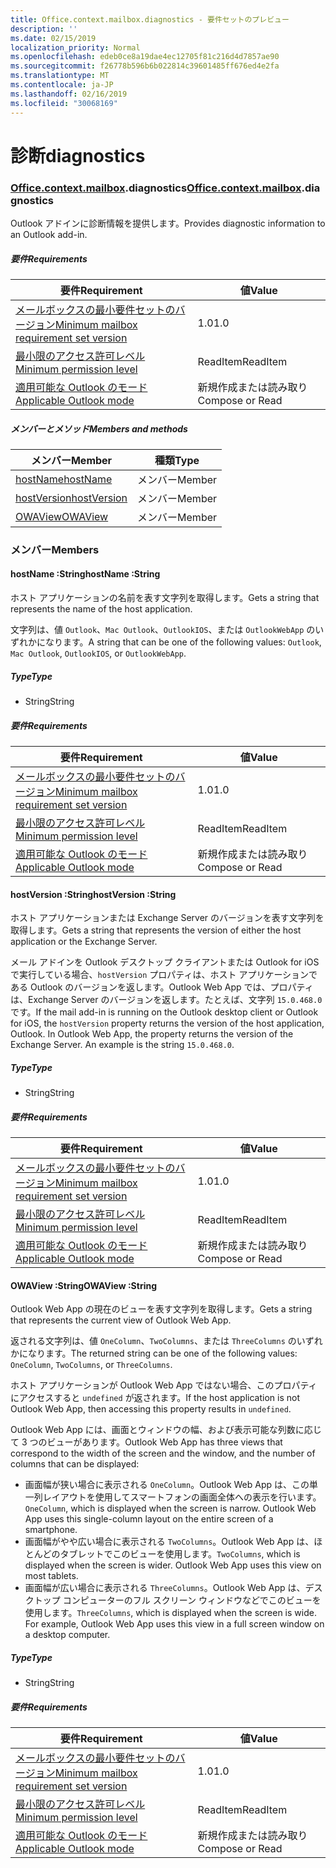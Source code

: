 ```yaml
---
title: Office.context.mailbox.diagnostics - 要件セットのプレビュー
description: ''
ms.date: 02/15/2019
localization_priority: Normal
ms.openlocfilehash: edeb0ce8a19dae4ec12705f81c216d4d7857ae90
ms.sourcegitcommit: f26778b596b6b022814c39601485ff676ed4e2fa
ms.translationtype: MT
ms.contentlocale: ja-JP
ms.lasthandoff: 02/16/2019
ms.locfileid: "30068169"
---
```

# <a name="diagnostics"></a><span data-ttu-id="6700e-102">診断</span><span class="sxs-lookup"><span data-stu-id="6700e-102">diagnostics</span></span>

### <a name="officeofficemdcontextofficecontextmdmailboxofficecontextmailboxmddiagnostics"></a><span data-ttu-id="6700e-103">[Office](Office.md)[.context](Office.context.md)[.mailbox](Office.context.mailbox.md).diagnostics</span><span class="sxs-lookup"><span data-stu-id="6700e-103">[Office](Office.md)[.context](Office.context.md)[.mailbox](Office.context.mailbox.md).diagnostics</span></span>

<span data-ttu-id="6700e-104">Outlook アドインに診断情報を提供します。</span><span class="sxs-lookup"><span data-stu-id="6700e-104">Provides diagnostic information to an Outlook add-in.</span></span>

##### <a name="requirements"></a><span data-ttu-id="6700e-105">要件</span><span class="sxs-lookup"><span data-stu-id="6700e-105">Requirements</span></span>

|<span data-ttu-id="6700e-106">要件</span><span class="sxs-lookup"><span data-stu-id="6700e-106">Requirement</span></span>| <span data-ttu-id="6700e-107">値</span><span class="sxs-lookup"><span data-stu-id="6700e-107">Value</span></span>|
|---|---|
|[<span data-ttu-id="6700e-108">メールボックスの最小要件セットのバージョン</span><span class="sxs-lookup"><span data-stu-id="6700e-108">Minimum mailbox requirement set version</span></span>](/office/dev/add-ins/reference/requirement-sets/outlook-api-requirement-sets)| <span data-ttu-id="6700e-109">1.0</span><span class="sxs-lookup"><span data-stu-id="6700e-109">1.0</span></span>|
|[<span data-ttu-id="6700e-110">最小限のアクセス許可レベル</span><span class="sxs-lookup"><span data-stu-id="6700e-110">Minimum permission level</span></span>](https://docs.microsoft.com/outlook/add-ins/understanding-outlook-add-in-permissions)| <span data-ttu-id="6700e-111">ReadItem</span><span class="sxs-lookup"><span data-stu-id="6700e-111">ReadItem</span></span>|
|[<span data-ttu-id="6700e-112">適用可能な Outlook のモード</span><span class="sxs-lookup"><span data-stu-id="6700e-112">Applicable Outlook mode</span></span>](https://docs.microsoft.com/outlook/add-ins/#extension-points)| <span data-ttu-id="6700e-113">新規作成または読み取り</span><span class="sxs-lookup"><span data-stu-id="6700e-113">Compose or Read</span></span>|

##### <a name="members-and-methods"></a><span data-ttu-id="6700e-114">メンバーとメソッド</span><span class="sxs-lookup"><span data-stu-id="6700e-114">Members and methods</span></span>

| <span data-ttu-id="6700e-115">メンバー</span><span class="sxs-lookup"><span data-stu-id="6700e-115">Member</span></span> | <span data-ttu-id="6700e-116">種類</span><span class="sxs-lookup"><span data-stu-id="6700e-116">Type</span></span> |
|--------|------|
| [<span data-ttu-id="6700e-117">hostName</span><span class="sxs-lookup"><span data-stu-id="6700e-117">hostName</span></span>](#hostname-string) | <span data-ttu-id="6700e-118">メンバー</span><span class="sxs-lookup"><span data-stu-id="6700e-118">Member</span></span> |
| [<span data-ttu-id="6700e-119">hostVersion</span><span class="sxs-lookup"><span data-stu-id="6700e-119">hostVersion</span></span>](#hostversion-string) | <span data-ttu-id="6700e-120">メンバー</span><span class="sxs-lookup"><span data-stu-id="6700e-120">Member</span></span> |
| [<span data-ttu-id="6700e-121">OWAView</span><span class="sxs-lookup"><span data-stu-id="6700e-121">OWAView</span></span>](#owaview-string) | <span data-ttu-id="6700e-122">メンバー</span><span class="sxs-lookup"><span data-stu-id="6700e-122">Member</span></span> |

### <a name="members"></a><span data-ttu-id="6700e-123">メンバー</span><span class="sxs-lookup"><span data-stu-id="6700e-123">Members</span></span>

####  <a name="hostname-string"></a><span data-ttu-id="6700e-124">hostName :String</span><span class="sxs-lookup"><span data-stu-id="6700e-124">hostName :String</span></span>

<span data-ttu-id="6700e-125">ホスト アプリケーションの名前を表す文字列を取得します。</span><span class="sxs-lookup"><span data-stu-id="6700e-125">Gets a string that represents the name of the host application.</span></span>

<span data-ttu-id="6700e-126">文字列は、値 `Outlook`、`Mac Outlook`、`OutlookIOS`、または `OutlookWebApp` のいずれかになります。</span><span class="sxs-lookup"><span data-stu-id="6700e-126">A string that can be one of the following values: `Outlook`, `Mac Outlook`, `OutlookIOS`, or `OutlookWebApp`.</span></span>

##### <a name="type"></a><span data-ttu-id="6700e-127">Type</span><span class="sxs-lookup"><span data-stu-id="6700e-127">Type</span></span>

*   <span data-ttu-id="6700e-128">String</span><span class="sxs-lookup"><span data-stu-id="6700e-128">String</span></span>

##### <a name="requirements"></a><span data-ttu-id="6700e-129">要件</span><span class="sxs-lookup"><span data-stu-id="6700e-129">Requirements</span></span>

|<span data-ttu-id="6700e-130">要件</span><span class="sxs-lookup"><span data-stu-id="6700e-130">Requirement</span></span>| <span data-ttu-id="6700e-131">値</span><span class="sxs-lookup"><span data-stu-id="6700e-131">Value</span></span>|
|---|---|
|[<span data-ttu-id="6700e-132">メールボックスの最小要件セットのバージョン</span><span class="sxs-lookup"><span data-stu-id="6700e-132">Minimum mailbox requirement set version</span></span>](/office/dev/add-ins/reference/requirement-sets/outlook-api-requirement-sets)| <span data-ttu-id="6700e-133">1.0</span><span class="sxs-lookup"><span data-stu-id="6700e-133">1.0</span></span>|
|[<span data-ttu-id="6700e-134">最小限のアクセス許可レベル</span><span class="sxs-lookup"><span data-stu-id="6700e-134">Minimum permission level</span></span>](https://docs.microsoft.com/outlook/add-ins/understanding-outlook-add-in-permissions)| <span data-ttu-id="6700e-135">ReadItem</span><span class="sxs-lookup"><span data-stu-id="6700e-135">ReadItem</span></span>|
|[<span data-ttu-id="6700e-136">適用可能な Outlook のモード</span><span class="sxs-lookup"><span data-stu-id="6700e-136">Applicable Outlook mode</span></span>](https://docs.microsoft.com/outlook/add-ins/#extension-points)| <span data-ttu-id="6700e-137">新規作成または読み取り</span><span class="sxs-lookup"><span data-stu-id="6700e-137">Compose or Read</span></span>|

####  <a name="hostversion-string"></a><span data-ttu-id="6700e-138">hostVersion :String</span><span class="sxs-lookup"><span data-stu-id="6700e-138">hostVersion :String</span></span>

<span data-ttu-id="6700e-139">ホスト アプリケーションまたは Exchange Server のバージョンを表す文字列を取得します。</span><span class="sxs-lookup"><span data-stu-id="6700e-139">Gets a string that represents the version of either the host application or the Exchange Server.</span></span>

<span data-ttu-id="6700e-p101">メール アドインを Outlook デスクトップ クライアントまたは Outlook for iOS で実行している場合、`hostVersion` プロパティは、ホスト アプリケーションである Outlook のバージョンを返します。Outlook Web App では、プロパティは、Exchange Server のバージョンを返します。たとえば、文字列 `15.0.468.0` です。</span><span class="sxs-lookup"><span data-stu-id="6700e-p101">If the mail add-in is running on the Outlook desktop client or Outlook for iOS, the `hostVersion` property returns the version of the host application, Outlook. In Outlook Web App, the property returns the version of the Exchange Server. An example is the string `15.0.468.0`.</span></span>

##### <a name="type"></a><span data-ttu-id="6700e-143">Type</span><span class="sxs-lookup"><span data-stu-id="6700e-143">Type</span></span>

*   <span data-ttu-id="6700e-144">String</span><span class="sxs-lookup"><span data-stu-id="6700e-144">String</span></span>

##### <a name="requirements"></a><span data-ttu-id="6700e-145">要件</span><span class="sxs-lookup"><span data-stu-id="6700e-145">Requirements</span></span>

|<span data-ttu-id="6700e-146">要件</span><span class="sxs-lookup"><span data-stu-id="6700e-146">Requirement</span></span>| <span data-ttu-id="6700e-147">値</span><span class="sxs-lookup"><span data-stu-id="6700e-147">Value</span></span>|
|---|---|
|[<span data-ttu-id="6700e-148">メールボックスの最小要件セットのバージョン</span><span class="sxs-lookup"><span data-stu-id="6700e-148">Minimum mailbox requirement set version</span></span>](/office/dev/add-ins/reference/requirement-sets/outlook-api-requirement-sets)| <span data-ttu-id="6700e-149">1.0</span><span class="sxs-lookup"><span data-stu-id="6700e-149">1.0</span></span>|
|[<span data-ttu-id="6700e-150">最小限のアクセス許可レベル</span><span class="sxs-lookup"><span data-stu-id="6700e-150">Minimum permission level</span></span>](https://docs.microsoft.com/outlook/add-ins/understanding-outlook-add-in-permissions)| <span data-ttu-id="6700e-151">ReadItem</span><span class="sxs-lookup"><span data-stu-id="6700e-151">ReadItem</span></span>|
|[<span data-ttu-id="6700e-152">適用可能な Outlook のモード</span><span class="sxs-lookup"><span data-stu-id="6700e-152">Applicable Outlook mode</span></span>](https://docs.microsoft.com/outlook/add-ins/#extension-points)| <span data-ttu-id="6700e-153">新規作成または読み取り</span><span class="sxs-lookup"><span data-stu-id="6700e-153">Compose or Read</span></span>|

####  <a name="owaview-string"></a><span data-ttu-id="6700e-154">OWAView :String</span><span class="sxs-lookup"><span data-stu-id="6700e-154">OWAView :String</span></span>

<span data-ttu-id="6700e-155">Outlook Web App の現在のビューを表す文字列を取得します。</span><span class="sxs-lookup"><span data-stu-id="6700e-155">Gets a string that represents the current view of Outlook Web App.</span></span>

<span data-ttu-id="6700e-156">返される文字列は、値 `OneColumn`、`TwoColumns`、または `ThreeColumns` のいずれかになります。</span><span class="sxs-lookup"><span data-stu-id="6700e-156">The returned string can be one of the following values: `OneColumn`, `TwoColumns`, or `ThreeColumns`.</span></span>

<span data-ttu-id="6700e-157">ホスト アプリケーションが Outlook Web App ではない場合、このプロパティにアクセスすると `undefined` が返されます。</span><span class="sxs-lookup"><span data-stu-id="6700e-157">If the host application is not Outlook Web App, then accessing this property results in `undefined`.</span></span>

<span data-ttu-id="6700e-158">Outlook Web App には、画面とウィンドウの幅、および表示可能な列数に応じて 3 つのビューがあります。</span><span class="sxs-lookup"><span data-stu-id="6700e-158">Outlook Web App has three views that correspond to the width of the screen and the window, and the number of columns that can be displayed:</span></span>

*   <span data-ttu-id="6700e-p102">画面幅が狭い場合に表示される `OneColumn`。Outlook Web App は、この単一列レイアウトを使用してスマートフォンの画面全体への表示を行います。</span><span class="sxs-lookup"><span data-stu-id="6700e-p102">`OneColumn`, which is displayed when the screen is narrow. Outlook Web App uses this single-column layout on the entire screen of a smartphone.</span></span>
*   <span data-ttu-id="6700e-p103">画面幅がやや広い場合に表示される `TwoColumns`。Outlook Web App は、ほとんどのタブレットでこのビューを使用します。</span><span class="sxs-lookup"><span data-stu-id="6700e-p103">`TwoColumns`, which is displayed when the screen is wider. Outlook Web App uses this view on most tablets.</span></span>
*   <span data-ttu-id="6700e-p104">画面幅が広い場合に表示される `ThreeColumns`。Outlook Web App は、デスクトップ コンピューターのフル スクリーン ウィンドウなどでこのビューを使用します。</span><span class="sxs-lookup"><span data-stu-id="6700e-p104">`ThreeColumns`, which is displayed when the screen is wide. For example, Outlook Web App uses this view in a full screen window on a desktop computer.</span></span>

##### <a name="type"></a><span data-ttu-id="6700e-165">Type</span><span class="sxs-lookup"><span data-stu-id="6700e-165">Type</span></span>

*   <span data-ttu-id="6700e-166">String</span><span class="sxs-lookup"><span data-stu-id="6700e-166">String</span></span>

##### <a name="requirements"></a><span data-ttu-id="6700e-167">要件</span><span class="sxs-lookup"><span data-stu-id="6700e-167">Requirements</span></span>

|<span data-ttu-id="6700e-168">要件</span><span class="sxs-lookup"><span data-stu-id="6700e-168">Requirement</span></span>| <span data-ttu-id="6700e-169">値</span><span class="sxs-lookup"><span data-stu-id="6700e-169">Value</span></span>|
|---|---|
|[<span data-ttu-id="6700e-170">メールボックスの最小要件セットのバージョン</span><span class="sxs-lookup"><span data-stu-id="6700e-170">Minimum mailbox requirement set version</span></span>](/office/dev/add-ins/reference/requirement-sets/outlook-api-requirement-sets)| <span data-ttu-id="6700e-171">1.0</span><span class="sxs-lookup"><span data-stu-id="6700e-171">1.0</span></span>|
|[<span data-ttu-id="6700e-172">最小限のアクセス許可レベル</span><span class="sxs-lookup"><span data-stu-id="6700e-172">Minimum permission level</span></span>](https://docs.microsoft.com/outlook/add-ins/understanding-outlook-add-in-permissions)| <span data-ttu-id="6700e-173">ReadItem</span><span class="sxs-lookup"><span data-stu-id="6700e-173">ReadItem</span></span>|
|[<span data-ttu-id="6700e-174">適用可能な Outlook のモード</span><span class="sxs-lookup"><span data-stu-id="6700e-174">Applicable Outlook mode</span></span>](https://docs.microsoft.com/outlook/add-ins/#extension-points)| <span data-ttu-id="6700e-175">新規作成または読み取り</span><span class="sxs-lookup"><span data-stu-id="6700e-175">Compose or Read</span></span>|
